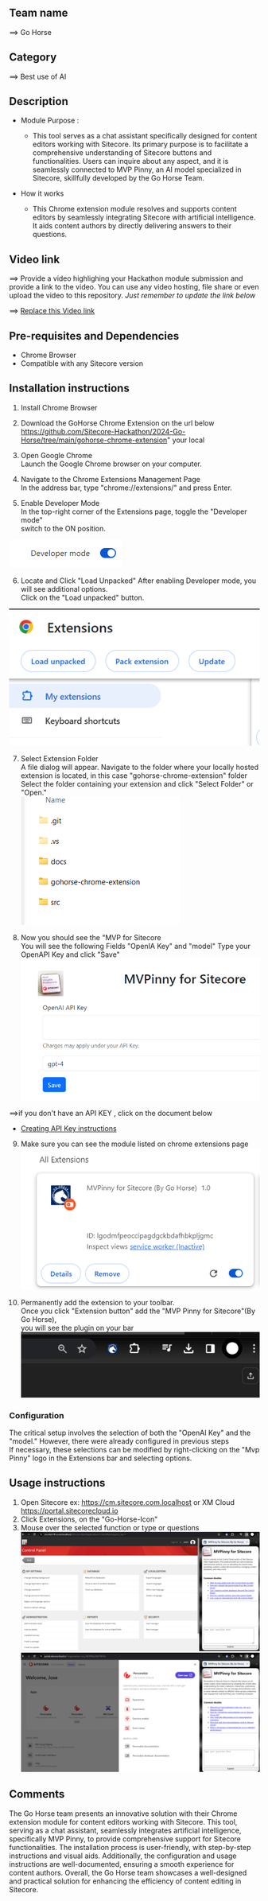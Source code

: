 
## Team name
⟹ Go Horse

## Category
⟹ Best use of AI

## Description
  - Module Purpose : <br/>
    - This tool serves as a chat assistant specifically designed for content editors working with Sitecore. Its primary purpose is to facilitate a comprehensive understanding of Sitecore buttons and functionalities. Users can inquire about any aspect, and it is seamlessly connected to MVP Pinny, an AI model specialized in Sitecore, skillfully developed by the Go Horse Team.

  - How it works<br/>
    - This Chrome extension module resolves and supports content editors by seamlessly integrating Sitecore with artificial intelligence. It aids content authors by directly delivering answers to their questions.

## Video link
⟹ Provide a video highlighing your Hackathon module submission and provide a link to the video. You can use any video hosting, file share or even upload the video to this repository. _Just remember to update the link below_

⟹ [Replace this Video link](#video-link)


## Pre-requisites and Dependencies

- Chrome Browser 
- Compatible with any Sitecore version

## Installation instructions

1. Install Chrome Browser

2. Download the GoHorse Chrome Extension on the url below <br/>
https://github.com/Sitecore-Hackathon/2024-Go-Horse/tree/main/gohorse-chrome-extension" your local<br/>

3.  Open Google Chrome <br/>
Launch the Google Chrome browser on your computer.<br/>

4.  Navigate to the Chrome Extensions Management Page <br/>
In the address bar, type "chrome://extensions/" and press Enter.<br/>

5. Enable Developer Mode<br/>
In the top-right corner of the Extensions page, toggle the "Developer mode"<br/>
switch to the ON position.<br/>

![alt text](docs/images/image-1.png)<br/>

6. Locate and Click "Load Unpacked"
After enabling Developer mode, you will see additional options.<br/>
Click on the "Load unpacked" button.<br/>

![alt text](docs/images/image-2.png)<br/>

7. Select Extension Folder<br/>
A file dialog will appear. Navigate to the folder where your locally hosted extension is located, in this case "gohorse-chrome-extension" folder<br/>
Select the folder containing your extension and click "Select Folder" or "Open."<br/>
![alt text](docs/images/image-3.png)<br/>

8. Now you should see the "MVP for Sitecore<br/>
You will see the following Fields "OpenIA Key" and "model" Type your OpenAPI Key and click "Save"<br/>
![alt text](docs/images/image-9.png)<br/>

⟹if you don't have an API KEY , click on the document below <br/>
- [Creating API Key instructions](CreatingAPIkey.md)<br/>

9. Make sure you can see the module listed on chrome extensions page<br/>
![alt text](docs/images/image-10.png)<br/>

10. Permanently add the extension to your toolbar.<br/>
Once you click "Extension button" add the "MVP Pinny for Sitecore"(By Go Horse), <br/>
you will see the plugin on your bar<br/>
 ![alt text](docs/images/image-8.png)<br/>

### Configuration
The critical setup involves the selection of both the "OpenAI Key" and the "model." However, there were already configured in previous steps<br> If necessary, these selections can be modified by right-clicking on the "Mvp Pinny" logo in the Extensions bar and selecting options.

## Usage instructions
1. Open Sitecore ex: https://cm.sitecore.com.localhost or XM Cloud https://portal.sitecorecloud.io<br/>
2. Click Extensions, on the "Go-Horse-Icon"<br/>
3. Mouse over the selected function or type or questions<br/>
![alt text](docs/images/sitecore10.png)
![alt text](docs/images//mvppinny.png)


## Comments
The Go Horse team presents an innovative solution with their Chrome extension module for content editors working with Sitecore. This tool, serving as a chat assistant, seamlessly integrates artificial intelligence, specifically MVP Pinny, to provide comprehensive support for Sitecore functionalities. The installation process is user-friendly, with step-by-step instructions and visual aids. Additionally, the configuration and usage instructions are well-documented, ensuring a smooth experience for content authors. Overall, the Go Horse team showcases a well-designed and practical solution for enhancing the efficiency of content editing in Sitecore.
